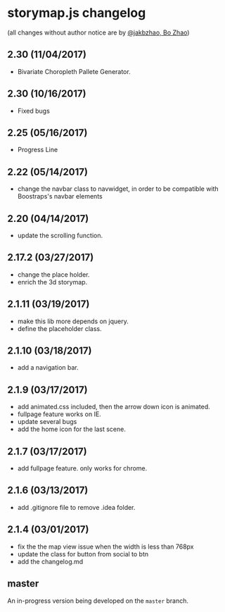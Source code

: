 # storymap.js changelog

(all changes without author notice are by [@jakbzhao, Bo Zhao](https://github.com/jakobzhao))


## 2.30 (11/04/2017)

* Bivariate Choropleth Pallete Generator.

## 2.30 (10/16/2017)

* Fixed bugs

## 2.25 (05/16/2017)

* Progress Line

## 2.22 (05/14/2017)

* change the navbar class to navwidget, in order to be compatible with Boostraps's navbar elements

## 2.20 (04/14/2017)

* update the scrolling function.

## 2.17.2 (03/27/2017)

* change the place holder.
* enrich the 3d storymap.

## 2.1.11 (03/19/2017)

* make this lib more depends on jquery.
* define the placeholder class.

## 2.1.10 (03/18/2017)

* add a navigation bar.

## 2.1.9 (03/17/2017)

* add animated.css included, then the arrow down icon is animated.
* fullpage feature works on IE.
* update several bugs
* add the home icon for the last scene.

## 2.1.7 (03/17/2017)

* add fullpage feature. only works for chrome.

## 2.1.6 (03/13/2017)

* add .gitignore file to remove .idea folder.

## 2.1.4 (03/01/2017)

* fix the the map view issue when the width is less than 768px
* update the class for button from social to btn
* add the changelog.md

## master

An in-progress version being developed on the `master` branch.